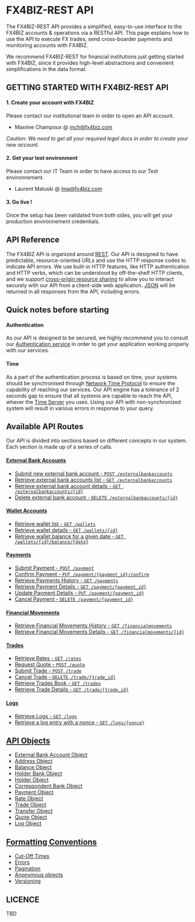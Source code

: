 # FX4BIZ-REST API #

The FX4BIZ-REST API provides a simplified, easy-to-use interface to the FX4BIZ accounts & operations via a RESTful API. This page explains how to use the API to execute FX trades, send cross-boarder payments and monitoring accounts with FX4BIZ.

We recommend FX4BIZ-REST for financial institutions just getting started with FX4BIZ, since it provides high-level abstractions and convenient simplifications in the data format. 

## GETTING STARTED WITH FX4BIZ-REST API ##

#### 1. Create your account with FX4BIZ ####

Please contact our institutional team in order to open an API account.
* Maxime Champoux @ mch@fx4biz.com

*Caution: We need to get all your required legal docs in order to create your new account.*

#### 2. Get your test environment ####

Please contact our IT Team in order to have access to our Test environnement.
* Laurent Maluski @ lma@fx4biz.com

#### 3. Go live ! ####

Once the setup has been validated from both sides, you will get your production environnement credentials.

## API Reference ##

The FX4BIZ API is organized around [REST](http://en.wikipedia.org/wiki/Representational_state_transfer). Our API is designed to have predictable, resource-oriented URLs and use the HTTP response codes to indicate API errors. We use built-in HTTP features, like HTTP authentication and HTTP verbs, which can be understood by off-the-shelf HTTP clients, and we support [cross-origin resource sharing](http://en.wikipedia.org/wiki/Representational_state_transfer) to allow you to interact securely with our API from a client-side web application. [JSON](http://www.json.org/) will be returned in all responses from the API, including errors.

## Quick notes before starting ##

#### Authentication ####

As our API is designed to be secured, we highly recommend you to consult our [Authentication service](./services/authenticationService.md) in order to get your application working properly with our services.

#### Time ####

As a part of the authentication process is based on time, your systems should be synchronised through [Network Time Protocol](http://en.wikipedia.org/wiki/Network_Time_Protocol) to ensure the capability of reaching our services. Our API engine has a tolerance of 2 seconds gap to ensure that all systems are capable to reach the API, whever the [Time Server](http://en.wikipedia.org/wiki/Time_server) you uses. Using our API with non-synchronized system will result in various errors in response to your query.

## Available API Routes ##

Our API is divided into sections based on different concepts in our system. Each section is made up of a series of calls.

#### [External Bank Accounts](./services/externalbankaccountService.md) ####

* [Submit new external bank account - `POST /externalbankaccounts`](./services/externalbankaccountService.md#post_externalbankaccounts) 
* [Retrieve external bank accounts list - `GET /externalbankaccounts`](./services/externalbankaccountService.md#cget_externalbankaccounts) 
* [Retrieve external bank account details - `GET /externalbankaccounts/{id}`](./services/externalbankaccountService.md#get_externalbankaccounts) 
* [Delete external bank account - `DELETE /externalbankaccounts/{id}`](./services/externalbankaccountService.md#delete_externalbankaccounts) 

#### [Wallet Accounts](./services/walletService.md) ####

* [Retrieve wallet list - `GET /wallets`](./services/walletService.md#cget_wallets)
* [Retrieve wallet details - `GET /wallets/{id}`](./services/walletService.md#get-wallets)
* [Retrieve wallet balance for a given date - `GET /wallets/{id}/balance/{date}`](./services/walletService.md#get_wallets_balance)

#### [Payments](./services/paymentService.md) ####

* [Submit Payment - `POST /payment`](./services/paymentService.md#submit-payment)
* [Confirm Payment - `PUT /payment/{payment_id}/confirm`](./services/paymentService.md#confirm-payment)
* [Retrieve Payments History - `GET /payments`](./services/paymentService.md#cget_payments)
* [Retrieve Payment Details - `GET /payment/{payment_id}`](./services/paymentService.md#get_payments)
* [Update Payment Details - `PUT /payment/{payment_id}`](./services/paymentService.md#put-payment-details)
* [Cancel Payment  - `DELETE /payment/{payment_id}`](./services/paymentService.md#delete-payment)

#### [Financial Movements](./services/financialmovementService.md) ####

* [Retrieve Financial Movements History - `GET /financialmovements`](./services/financialmovementService.md#cget_financialmovements)
* [Retrieve Financial Movements Details - `GET /financialmovements/{id}`](./services/financialmovementService.md#get_financialmovements)

#### [Trades](./services/tradeService.md) ####

* [Retrieve Rates - `GET /rates`](./services/tradesService.md#get_rates)
* [Request Quote - `POST /quote`](./services/tradesService.md#get-quote)
* [Submit Trade - `POST /trade`](./services/tradesService.md#get-trade)
* [Cancel Trade - `DELETE /trade/{trade_id}`](./services/tradesService.md#cancel-trade)
* [Retrieve Trades Book - `GET /trades`](./services/tradesService.md#get-trade-book)
* [Retrieve Trade Details - `GET /trade/{trade_id}`](./services/tradesService.md#get-trade-details)

#### [Logs](./services/logService.md) ####

* [Retrieve Logs - `GET /logs`](./services/logService.md#get_logs) 
* [Retrieve a log entry with a nonce  - `GET /logs/{nonce}`](./services/logService.md#get_log) 

## [API Objects](./objects/objects.md) ##

* [External Bank Account Object](./objects/objects.md#account_object)
* [Address Object](./objects/objects.md#address_object)
* [Balance Object](./objects/objects.md#balance_object)
* [Holder Bank Object](./objects/objects.md#beneficiary_bank_object)
* [Holder Object](./objects/objects.md#beneficiary_object)
* [Correspondent Bank Object](./objects/objects.md#correspondent_bank_object)
* [Payment Object](./objects/objects.md#payment_object)
* [Rate Object](./objects/objects.md#rate_object)
* [Trade Object](./objects/objects.md#trade_object)
* [Transfer Object](./objects/objects.md#transfer_object)
* [Quote Object](./objects/objects.md#trade_object)
* [Log Object](./objects/objects.md#log_object)

## [Formatting Conventions](./conventions/formatingConventions.md) ##

* [Cut-Off Times](./conventions/formatingConventions.md#cut_off_times)
* [Errors](./conventions/formatingConventions.md#errors_conventions)
* [Pagination](./conventions/formatingConventions.md#pagination)
* [Anonymous objects](./conventions/formatingConventions.md#anonymous_object)
* [Versioning](./conventions/formatingConventions.md#versioning)

## LICENCE ##

TBD